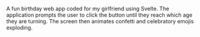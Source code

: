 A fun birthday web app coded for my girlfriend using Svelte. The application prompts the user to click the button until they reach which age they are turning. The screen then animates confetti and celebratory emojis exploding.
